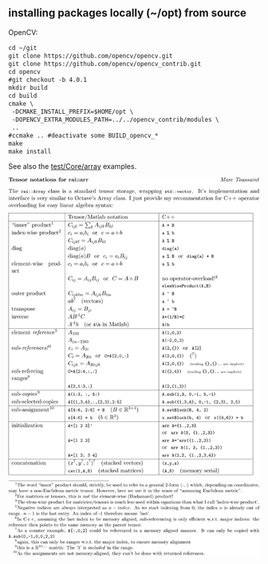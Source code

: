 ## installing packages locally (~/opt) from source

OpenCV:
```
cd ~/git
git clone https://github.com/opencv/opencv.git
git clone https://github.com/opencv/opencv_contrib.git
cd opencv
#git checkout -b 4.0.1
mkdir build
cd build
cmake \
 -DCMAKE_INSTALL_PREFIX=$HOME/opt \
 -DOPENCV_EXTRA_MODULES_PATH=../../opencv_contrib/modules \
 ..
#ccmake .. #deactivate some BUILD_opencv_*
make
make install
```

See also the [test/Core/array](https://github.com/MarcToussaint/rai/blob/master/test/Core/array/main.cpp) examples.

<img witdh="100%" id="arr syntax conventions" src="arr.svg">
